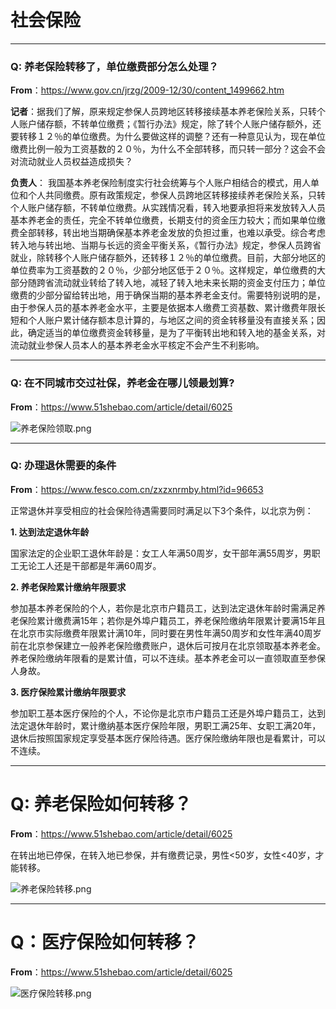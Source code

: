 # 社会保险

----

### Q: 养老保险转移了，单位缴费部分怎么处理？

**From**：https://www.gov.cn/jrzg/2009-12/30/content_1499662.htm

**记者**：据我们了解，原来规定参保人员跨地区转移接续基本养老保险关系，只转个人账户储存额，不转单位缴费；《暂行办法》规定，除了转个人账户储存额外，还要转移１２％的单位缴费。为什么要做这样的调整？还有一种意见认为，现在单位缴费比例一般为工资基数的２０％，为什么不全部转移，而只转一部分？这会不会对流动就业人员权益造成损失？

**负责人**： 我国基本养老保险制度实行社会统筹与个人账户相结合的模式，用人单位和个人共同缴费。原有政策规定，参保人员跨地区转移接续养老保险关系，只转个人账户储存额，不转单位缴费。从实践情况看，转入地要承担将来发放转入人员基本养老金的责任，完全不转单位缴费，长期支付的资金压力较大；而如果单位缴费全部转移，转出地当期确保基本养老金发放的负担过重，也难以承受。综合考虑转入地与转出地、当期与长远的资金平衡关系，《暂行办法》规定，参保人员跨省就业，除转移个人账户储存额外，还转移１２％的单位缴费。目前，大部分地区的单位费率为工资基数的２０％，少部分地区低于２０％。这样规定，单位缴费的大部分随跨省流动就业转给了转入地，减轻了转入地未来长期的资金支付压力；单位缴费的少部分留给转出地，用于确保当期的基本养老金支付。需要特别说明的是，由于参保人员的基本养老金水平，主要是依据本人缴费工资基数、累计缴费年限长短和个人账户累计储存额本息计算的，与地区之间的资金转移量没有直接关系；因此，确定适当的单位缴费资金转移量，是为了平衡转出地和转入地的基金关系，对流动就业参保人员本人的基本养老金水平核定不会产生不利影响。

---

### Q: 在不同城市交过社保，养老金在哪儿领最划算?

**From**：https://www.51shebao.com/article/detail/6025

![养老保险领取.png](image/养老保险领取.png)

---

### Q: 办理退休需要的条件

**From**：https://www.fesco.com.cn/zxzxnrmby.html?id=96653

正常退休并享受相应的社会保险待遇需要同时满足以下3个条件，以北京为例：  

**1. 达到法定退休年龄**

国家法定的企业职工退休年龄是：女工人年满50周岁，女干部年满55周岁，男职工无论工人还是干部都是年满60周岁。

**2. 养老保险累计缴纳年限要求**

参加基本养老保险的个人，若你是北京市户籍员工，达到法定退休年龄时需满足养老保险累计缴费满15年；若你是外埠户籍员工，养老保险缴纳年限累计要满15年且在北京市实际缴费年限累计满10年，同时要在男性年满50周岁和女性年满40周岁前在北京参保建立一般养老保险缴费账户，退休后可按月在北京领取基本养老金。养老保险缴纳年限看的是累计值，可以不连续。基本养老金可以一直领取直至参保人身故。

**3. 医疗保险累计缴纳年限要求**

参加职工基本医疗保险的个人，不论你是北京市户籍员工还是外埠户籍员工，达到法定退休年龄时，累计缴纳基本医疗保险年限，男职工满25年、女职工满20年，退休后按照国家规定享受基本医疗保险待遇。医疗保险缴纳年限也是看累计，可以不连续。

---

# Q: 养老保险如何转移？

**From**：https://www.51shebao.com/article/detail/6025

在转出地已停保，在转入地已参保，并有缴费记录，男性<50岁，女性<40岁，才能转移。

![养老保险转移.png](image/养老保险转移.png)

---

# Q：医疗保险如何转移？

**From**：https://www.51shebao.com/article/detail/6025

![医疗保险转移.png](image/医疗保险转移.png)
